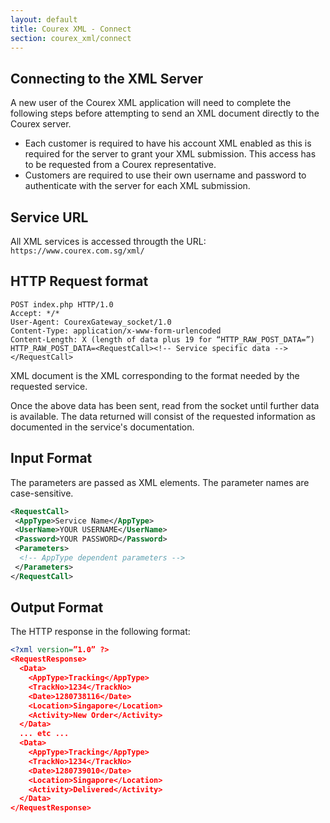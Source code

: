 ```yaml
---
layout: default
title: Courex XML - Connect
section: courex_xml/connect
---
```


## Connecting to the XML Server

A new user of the Courex XML application will need to complete the following steps before attempting to send an XML document directly to the Courex server.

- Each customer is required to have his account XML enabled as this is required for the server to grant your XML submission. This access has to be requested from a Courex representative.
- Customers are required to use their own username and password to authenticate with the server for each XML submission.

## Service URL

All XML services is accessed througth the URL: ```https://www.courex.com.sg/xml/```

## HTTP Request format

```http
POST index.php HTTP/1.0
Accept: */*
User-Agent: CourexGateway_socket/1.0
Content-Type: application/x-www-form-urlencoded
Content-Length: X (length of data plus 19 for “HTTP_RAW_POST_DATA=”)
HTTP_RAW_POST_DATA=<RequestCall><!-- Service specific data --></RequestCall>
```

XML document is the XML corresponding to the format needed by the requested service.

Once the above data has been sent, read from the socket until further data is available. The data returned will consist of the requested information as documented in the service's documentation.

## Input Format

The parameters are passed as XML elements. The parameter names are case-sensitive.

```xml
<RequestCall>
 <AppType>Service Name</AppType>
 <UserName>YOUR USERNAME</UserName>
 <Password>YOUR PASSWORD</Password>
 <Parameters>
  <!-- AppType dependent parameters -->
 </Parameters>
</RequestCall>
```

## Output Format

The HTTP response in the following format:

```xml
<?xml version=”1.0” ?>
<RequestResponse>
  <Data>
    <AppType>Tracking</AppType>
    <TrackNo>1234</TrackNo>
    <Date>1280738116</Date>
    <Location>Singapore</Location>
    <Activity>New Order</Activity>
  </Data>
  ... etc ...
  <Data>
    <AppType>Tracking</AppType>
    <TrackNo>1234</TrackNo>
    <Date>1280739010</Date>
    <Location>Singapore</Location>
    <Activity>Delivered</Activity>
  </Data>
</RequestResponse>
```
